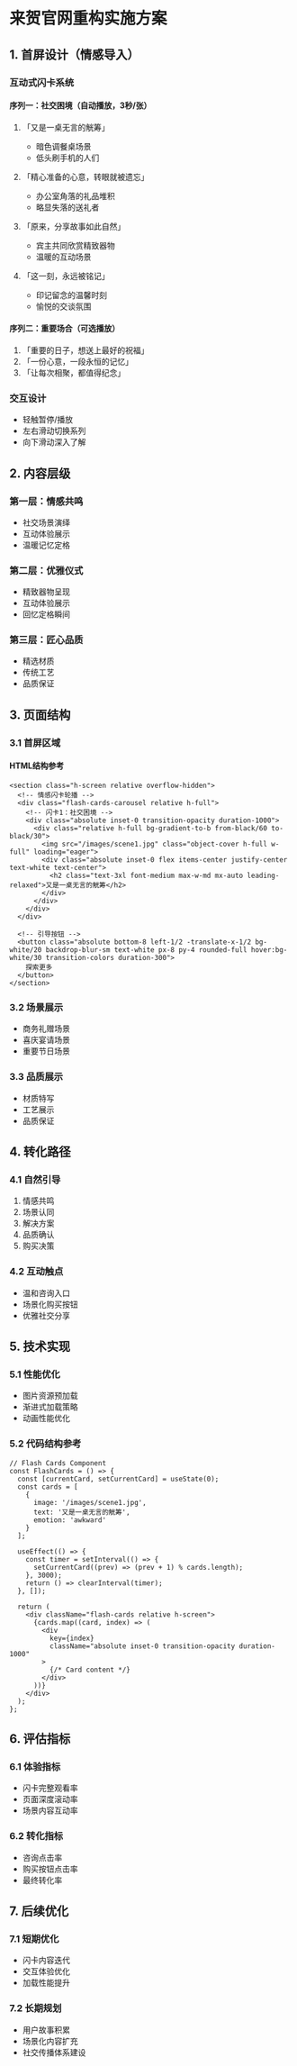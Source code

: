 # 来贺官网重构实施方案

## 1. 首屏设计（情感导入）

### 互动式闪卡系统

#### 序列一：社交困境（自动播放，3秒/张）
1. 「又是一桌无言的觥筹」
   - 暗色调餐桌场景
   - 低头刷手机的人们

2. 「精心准备的心意，转眼就被遗忘」
   - 办公室角落的礼品堆积
   - 略显失落的送礼者

3. 「原来，分享故事如此自然」
   - 宾主共同欣赏精致器物
   - 温暖的互动场景

4. 「这一刻，永远被铭记」
   - 印记留念的温馨时刻
   - 愉悦的交谈氛围

#### 序列二：重要场合（可选播放）
1. 「重要的日子，想送上最好的祝福」
2. 「一份心意，一段永恒的记忆」
3. 「让每次相聚，都值得纪念」

### 交互设计
- 轻触暂停/播放
- 左右滑动切换系列
- 向下滑动深入了解

## 2. 内容层级

### 第一层：情感共鸣
- 社交场景演绎
- 互动体验展示
- 温暖记忆定格

### 第二层：优雅仪式
- 精致器物呈现
- 互动体验展示
- 回忆定格瞬间

### 第三层：匠心品质
- 精选材质
- 传统工艺
- 品质保证

## 3. 页面结构

### 3.1 首屏区域

#### HTML结构参考
```
<section class="h-screen relative overflow-hidden">
  <!-- 情感闪卡轮播 -->
  <div class="flash-cards-carousel relative h-full">
    <!-- 闪卡1：社交困境 -->
    <div class="absolute inset-0 transition-opacity duration-1000">
      <div class="relative h-full bg-gradient-to-b from-black/60 to-black/30">
        <img src="/images/scene1.jpg" class="object-cover h-full w-full" loading="eager">
        <div class="absolute inset-0 flex items-center justify-center text-white text-center">
          <h2 class="text-3xl font-medium max-w-md mx-auto leading-relaxed">又是一桌无言的觥筹</h2>
        </div>
      </div>
    </div>
  </div>
  
  <!-- 引导按钮 -->
  <button class="absolute bottom-8 left-1/2 -translate-x-1/2 bg-white/20 backdrop-blur-sm text-white px-8 py-4 rounded-full hover:bg-white/30 transition-colors duration-300">
    探索更多
  </button>
</section>
```

### 3.2 场景展示
- 商务礼赠场景
- 喜庆宴请场景
- 重要节日场景

### 3.3 品质展示
- 材质特写
- 工艺展示
- 品质保证

## 4. 转化路径

### 4.1 自然引导
1. 情感共鸣
2. 场景认同
3. 解决方案
4. 品质确认
5. 购买决策

### 4.2 互动触点
- 温和咨询入口
- 场景化购买按钮
- 优雅社交分享

## 5. 技术实现

### 5.1 性能优化
- 图片资源预加载
- 渐进式加载策略
- 动画性能优化

### 5.2 代码结构参考
```
// Flash Cards Component
const FlashCards = () => {
  const [currentCard, setCurrentCard] = useState(0);
  const cards = [
    {
      image: '/images/scene1.jpg',
      text: '又是一桌无言的觥筹',
      emotion: 'awkward'
    }
  ];

  useEffect(() => {
    const timer = setInterval(() => {
      setCurrentCard((prev) => (prev + 1) % cards.length);
    }, 3000);
    return () => clearInterval(timer);
  }, []);

  return (
    <div className="flash-cards relative h-screen">
      {cards.map((card, index) => (
        <div
          key={index}
          className="absolute inset-0 transition-opacity duration-1000"
        >
          {/* Card content */}
        </div>
      ))}
    </div>
  );
};
```

## 6. 评估指标

### 6.1 体验指标
- 闪卡完整观看率
- 页面深度滚动率
- 场景内容互动率

### 6.2 转化指标
- 咨询点击率
- 购买按钮点击率
- 最终转化率

## 7. 后续优化

### 7.1 短期优化
- 闪卡内容迭代
- 交互体验优化
- 加载性能提升

### 7.2 长期规划
- 用户故事积累
- 场景化内容扩充
- 社交传播体系建设